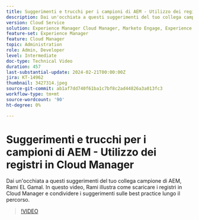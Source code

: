 ```yaml
---
title: Suggerimenti e trucchi per i campioni di AEM - Utilizzo dei registri in Cloud Manager
description: Dai un'occhiata a questi suggerimenti del tuo collega campione di AEM, Rami EL Gamal. In questo video, Rami illustra come scaricare i registri in Cloud Manager e condividere i suggerimenti sulle best practice lungo il percorso.
version: Cloud Service
solution: Experience Manager Cloud Manager, Marketo Engage, Experience Manager
feature-set: Experience Manager
feature: Cloud Manager
topic: Administration
role: Admin, Developer
level: Intermediate
doc-type: Technical Video
duration: 457
last-substantial-update: 2024-02-21T00:00:00Z
jira: KT-14962
thumbnail: 3427314.jpeg
source-git-commit: ab1af7dd740f61ba1c7bf8c2ad44826a3a013fc3
workflow-type: tm+mt
source-wordcount: '90'
ht-degree: 0%

---
```



# Suggerimenti e trucchi per i campioni di AEM - Utilizzo dei registri in Cloud Manager

Dai un&#39;occhiata a questi suggerimenti del tuo collega campione di AEM, Rami EL Gamal. In questo video, Rami illustra come scaricare i registri in Cloud Manager e condividere i suggerimenti sulle best practice lungo il percorso.

>[!VIDEO](https://video.tv.adobe.com/v/3427314/?learn=on)